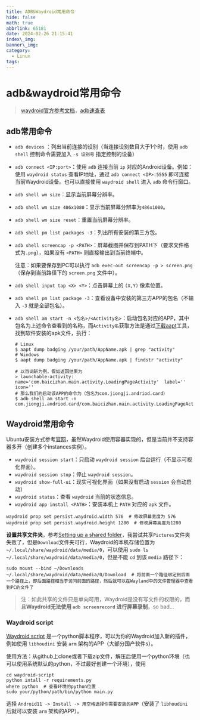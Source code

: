 ```yaml
---
title: ADB&Waydroid常用命令
hide: false
math: true
abbrlink: 65181
date: 2024-02-26 21:15:41
index\_img:
banner\_img:
category:
  - Linux
tags:
---
```


# adb&waydroid常用命令

> [waydroid官方参考文档](https://docs.waydro.id/)，[adb速查表](https://www.cheat-sheet.cn/post/adb-cheat-sheet/)

## adb常用命令

- `adb devices` ：列出当前连接的设别（当连接设别数目大于1个时，使用 `adb shell` 控制命令需要加入 `-s 设别号` 指定控制的设备）

- `adb connect <IP:port>`：使用 `adb` 连接当前 `ip` 对应的Android设备。例如：使用 `waydroid status` 查看IP地址，通过 `adb connect <IP>:5555` 即可连接当前Waydroid设备。也可以直接使用 `waydroid shell` 进入 `adb` 命令行窗口。

- `adb shell wm size`：显示当前屏幕分辨率。

- `adb shell wm size 486x1080`：显示当前屏幕分辨率为`486x1080`。

- `adb shell wm size reset`：重置当前屏幕分辨率。

- `adb shell pm list packages -3`：列出所有安装的第三方包。

- `adb shell screencap -p <PATH>`：屏幕截图并保存到PATH下（要求文件格式为`.png`），如果没有 `<PATH>` 则直接输出到当前终端中。

  注意：如果要保存到PC可以执行 `adb exec-out screencap -p > screen.png`（保存到当前路径下的 `screen.png` 文件中）。

- `adb shell input tap <X> <Y>`：点击屏幕上的 `(X,Y)` 像素位置。
- `adb shell pm list package -3`：查看设备中安装的第三方APP的包名（不输入 `-3` 就是全部包名）。
- `adb shell am start -n <包名>/<Activity名>`：启动包名对应的APP，其中包名为上述命令查看到的名称，而`Activity名`获取方法是通过[下载aapt](https://aaptdownload.com/)工具，找到软件安装的apk文件，执行：
  ```shell
  # Linux
  $ aapt dump badging /your/path/AppName.apk | grep "activity"
  # Windows
  $ aapt dump badging /your/path/AppName.apk | findstr "activity"

  # 以百词斩为例，假如返回结果为
  > launchable-activity: name='com.baicizhan.main.activity.LoadingPageActivity'  label='' icon=''
  # 那么我们的启动该APP的命令为（包名为com.jiongji.andriod.card）
  $ adb shell am start -n com.jiongji.andriod.card/com.baicizhan.main.activity.LoadingPageActivity
  ```


## Waydroid常用命令

Ubuntu安装方式参考[官网](https://docs.waydro.id/usage/install-on-desktops#ubuntu-debian-and-derivatives)，虽然Waydroid使用容器实现的，但是当前并不支持容器多开（创建多个instances实例）。

- `waydroid session start`：只启动 `waydroid session` 后台运行（不显示可视化界面）。
- `waydroid session stop`：停止 `waydroid session`。
- `waydroid show-full-ui`：现实可视化界面（如果没有启动 `session` 会自动启动）
- `waydroid status`：查看 `waydroid` 当前的状态信息。
- `waydroid app install <PATH>`：安装本机上 `PATH` 对应的 `apk` 文件。

```shell
waydroid prop set persist.waydroid.width 576  # 修改屏幕宽度为 576
waydroid prop set persist.waydroid.height 1280  # 修改屏幕高度为1280
```

**设置共享文件夹**，参考[Setting up a shared folder](https://docs.waydro.id/faq/setting-up-a-shared-folder)，我尝试共享`Pictures`文件夹失败了，但是`Download`文件夹可行，Waydroid的本机存储位置为 `~/.local/share/waydroid/data/media/0`，可以使用 `sudo ls ~/.local/share/waydroid/data/media/0`，但是不能 `cd` 到该 `media` 路径下：

````shell
sudo mount --bind ~/Downloads ~/.local/share/waydroid/data/media/0/Download  # 将前面一个路径绑定到后面一个路径上，即后面路径相当于访问前面的路径，然后就可以在Wayland中的文件管理器中查看到PC的文件了
````

> 注：如此共享的文件只是单向可用，Waydroid是没有写文件的权限的，而且**Waydroid无法使用 `adb screenrecord` 进行屏幕录制**，so bad...

### Waydroid script

[Waydroid script](https://github.com/casualsnek/waydroid_script) 是一个python脚本程序，可以为你的Waydroid加入新的插件，例如使用 `libhoudini` 安装 `arm` 架构的APP（大部分国产软件s）。

使用方法：从github上clone或者下载zip文件，解压后使用一个python环境（也可以使用系统默认的python，不过最好创建一个环境），使用

```shell
cd waydroid-script
python intall -r requirements.py
where python  # 查看环境的python位置
sudo your/python/path/bin/python main.py
```

选择 `Android11 -> Install -> 用空格选择你需要安装的APP`（安装了 `libhoudini` 后就可以安装 `arm` 架构的APP）。

